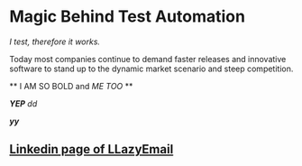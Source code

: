 # Magic Behind Test Automation

_I test, therefore it works._

Today most companies continue to demand faster releases and innovative software to stand up to the dynamic market scenario and steep competition.

** I AM SO BOLD and _ME TOO_ **    

**_YEP_**   *dd*

<strong>*yy*</strong>


## [Linkedin page of LLazyEmail](https://www.linkedin.com/company/llazyemail/)
